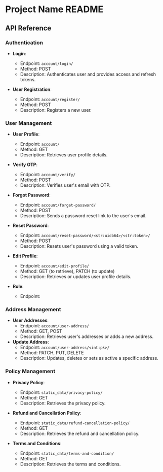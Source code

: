 # Project Name README

## API Reference

### Authentication
- **Login**: 
  - Endpoint: `account/login/`
  - Method: POST
  - Description: Authenticates user and provides access and refresh tokens.

- **User Registration**: 
  - Endpoint: `account/register/`
  - Method: POST
  - Description: Registers a new user.

### User Management
- **User Profile**: 
  - Endpoint: `account/`
  - Method: GET
  - Description: Retrieves user profile details.

- **Verify OTP**: 
  - Endpoint: `account/verify/`
  - Method: POST
  - Description: Verifies user's email with OTP.

- **Forgot Password**: 
  - Endpoint: `account/forget-password/`
  - Method: POST
  - Description: Sends a password reset link to the user's email.

- **Reset Password**: 
  - Endpoint: `account/reset-password/<str:uidb64>/<str:token>/`
  - Method: POST
  - Description: Resets user's password using a valid token.

- **Edit Profile**: 
  - Endpoint: `account/edit-profile/`
  - Method: GET (to retrieve), PATCH (to update)
  - Description: Retrieves or updates user profile details.

- **Role**:
  - Endpoint: 

### Address Management
- **User Addresses**: 
  - Endpoint: `account/user-address/`
  - Method: GET, POST
  - Description: Retrieves user's addresses or adds a new address.
- **Update Address**: 
  - Endpoint: `account/user-address/<int:pk>/`
  - Method: PATCH, PUT, DELETE
  - Description: Updates, deletes or sets as active a specific address.

### Policy Management
- **Privacy Policy**: 
  - Endpoint: `static_data/privacy-policy/`
  - Method: GET
  - Description: Retrieves the privacy policy.

- **Refund and Cancellation Policy**: 
  - Endpoint: `static_data/refund-cancellation-policy/`
  - Method: GET
  - Description: Retrieves the refund and cancellation policy.

- **Terms and Conditions**: 
  - Endpoint: `static_data/terms-and-condition/`
  - Method: GET
  - Description: Retrieves the terms and conditions.


